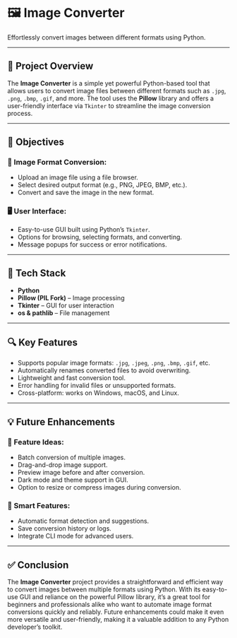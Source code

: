 # 🖼️ Image Converter  
Effortlessly convert images between different formats using Python.

---

## 📝 Project Overview  
The **Image Converter** is a simple yet powerful Python-based tool that allows users to convert image files between different formats such as `.jpg`, `.png`, `.bmp`, `.gif`, and more. The tool uses the **Pillow** library and offers a user-friendly interface via `Tkinter` to streamline the image conversion process.

---

## 🎯 Objectives  

### 🔄 Image Format Conversion:  
- Upload an image file using a file browser.  
- Select desired output format (e.g., PNG, JPEG, BMP, etc.).  
- Convert and save the image in the new format.

### 🖥️ User Interface:  
- Easy-to-use GUI built using Python’s `Tkinter`.  
- Options for browsing, selecting formats, and converting.  
- Message popups for success or error notifications.

---

## 🧰 Tech Stack  

- **Python**  
- **Pillow (PIL Fork)** – Image processing  
- **Tkinter** – GUI for user interaction  
- **os & pathlib** – File management

---

## 🔍 Key Features  

- Supports popular image formats: `.jpg`, `.jpeg`, `.png`, `.bmp`, `.gif`, etc.  
- Automatically renames converted files to avoid overwriting.  
- Lightweight and fast conversion tool.  
- Error handling for invalid files or unsupported formats.  
- Cross-platform: works on Windows, macOS, and Linux.

---

## 💡 Future Enhancements  

### 🌟 Feature Ideas:  
- Batch conversion of multiple images.  
- Drag-and-drop image support.  
- Preview image before and after conversion.  
- Dark mode and theme support in GUI.  
- Option to resize or compress images during conversion.

### 🧠 Smart Features:  
- Automatic format detection and suggestions.  
- Save conversion history or logs.  
- Integrate CLI mode for advanced users.

---

## ✅ Conclusion  
The **Image Converter** project provides a straightforward and efficient way to convert images between multiple formats using Python. With its easy-to-use GUI and reliance on the powerful Pillow library, it’s a great tool for beginners and professionals alike who want to automate image format conversions quickly and reliably. Future enhancements could make it even more versatile and user-friendly, making it a valuable addition to any Python developer’s toolkit.


